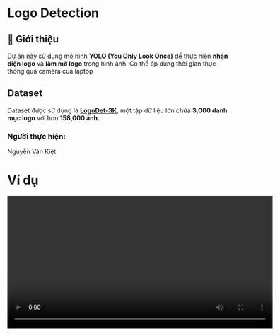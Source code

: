 # Logo Detection

## 📌 Giới thiệu

Dự án này sử dụng mô hình **YOLO (You Only Look Once)** để thực hiện **nhận diện logo** và **làm mờ logo** trong hình ảnh.
Có thể áp dụng thời gian thực thông qua camera của laptop

## Dataset

Dataset được sử dụng là **[LogoDet-3K](https://github.com/Wang-Tianwei/LogoDet-3K)**, một tập dữ liệu lớn chứa **3,000 danh mục logo** với hơn **158,000 ảnh**.

### Người thực hiện:

Nguyễn Văn Kiệt

# Ví dụ

<p align="center">
  <video src="demo/demo.mp4" width=600><br/>
  <i>Result</i>
</p>
